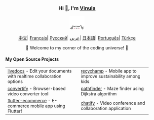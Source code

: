 <div align="center" style="background-image: url('https://pic.longtao.fun/pics/24/8712160154167691113610916885165716016931_gopic_.gif'); background-size: cover; background-position: center; padding: 20px;">
    <h3>Hi 👋, I'm <a href="https://vinulasenarathne.vercel.app">Vinula</a></h3>
    <p align="center">
        <a href="https://longtao.fun">
            <img src="cat.webp" width="50"/>
        </a>
    </p>
    <p align="center" width="100%">
        <a href="https://github.com/eust-w/eust-w/blob/main/README_CN.md"><span>中文</span></a>|
        <a href="https://github.com/eust-w/eust-w/blob/main/README_FR.md"><span>Français</span></a>|
        <a href="https://github.com/eust-w/eust-w/blob/main/README_RU.md"><span>Русский</span></a>|
        <a href="https://github.com/eust-w/eust-w/blob/main/README_AR.md"><span>عربي</span></a>|
        <a href="https://github.com/eust-w/eust-w/blob/main/README_JP.md"><span>日本語</span></a>|
        <a href="https://github.com/eust-w/eust-w/blob/main/README_PTBR.md"><span>Português</span></a>|
        <a href="https://github.com/eust-w/eust-w/blob/main/README_TR.md"><span>Türkçe</span></a>
    </p>
    <p>🌟 Welcome to my corner of the coding universe! 🌟</p>
    <h4 align="left">My Open Source Projects</h4>
    <table align="center">
        <tr>
            <td><a href="https://github.com/eust-w/gopic">livedocs</a> - Edit your documents with realtime collaboration options</td>
            <td><a href="https://github.com/eust-w/esh">recychamp</a> - Mobile app to improve sustainability among kids</td>
        </tr>
        <tr>
            <td><a href="https://github.com/eust-w/rsm">convertify</a> - Browser-based video converter tool</td>
            <td><a href="https://github.com/eust-w/obsidian-image-auto-upload">pathfinder</a> - Maze finder using Dijkstra algorithm</td>
        </tr>
        <tr>
            <td><a href="https://github.com/eust-w/rsm">flutter-ecommerce</a> - E-commerce mobile app using Flutter!</td>
            <td><a href="https://github.com/eust-w/obsidian-image-auto-upload">chatify</a> - Video conference and collaboration application</td>
        </tr>
        </table>
</div>

